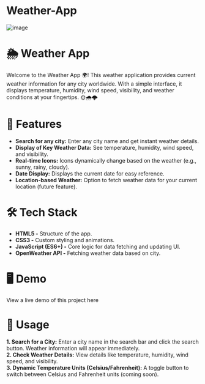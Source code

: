 # Weather-App
![image](https://github.com/user-attachments/assets/e83f7680-5ed3-4132-89d5-e492800b2e63)

# 🌦️ Weather App
Welcome to the Weather App 🌍! This weather application provides current weather information for any city worldwide. With a simple interface, it displays temperature, humidity, wind speed, visibility, and weather conditions at your fingertips. 🌞🌧️🌩️

<!-- Add an actual screenshot of your app in the `assets` folder -->
# 🚀 Features
- **Search for any city:** Enter any city name and get instant weather details.
- **Display of Key Weather Data:** See temperature, humidity, wind speed, and visibility.
- **Real-time Icons:** Icons dynamically change based on the weather (e.g., sunny, rainy, cloudy).
- **Date Display:** Displays the current date for easy reference.
- **Location-based Weather:** Option to fetch weather data for your current location (future feature).

# 🛠️ Tech Stack
- **HTML5 -** Structure of the app.
- **CSS3 -** Custom styling and animations.
- **JavaScript (ES6+) -** Core logic for data fetching and updating UI.
- **OpenWeather API -** Fetching weather data based on city.

# 🖥️ Demo
View a live demo of this project here 

# 📖 Usage
**1. Search for a City:** Enter a city name in the search bar and click the search button. Weather information will appear immediately.  
**2. Check Weather Details:** View details like temperature, humidity, wind speed, and visibility.  
**3. Dynamic Temperature Units (Celsius/Fahrenheit):** A toggle button to switch between Celsius and Fahrenheit units (coming soon).
